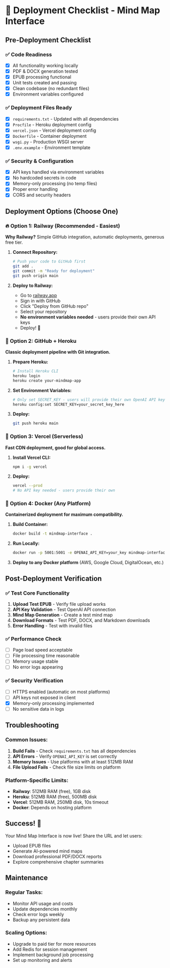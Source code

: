 # 🚀 Deployment Checklist - Mind Map Interface

## Pre-Deployment Checklist

### ✅ Code Readiness
- [x] All functionality working locally
- [x] PDF & DOCX generation tested
- [x] EPUB processing functional
- [x] Unit tests created and passing
- [x] Clean codebase (no redundant files)
- [x] Environment variables configured

### ✅ Deployment Files Ready
- [x] `requirements.txt` - Updated with all dependencies
- [x] `Procfile` - Heroku deployment config
- [x] `vercel.json` - Vercel deployment config
- [x] `Dockerfile` - Container deployment
- [x] `wsgi.py` - Production WSGI server
- [x] `.env.example` - Environment template

### ✅ Security & Configuration
- [x] API keys handled via environment variables
- [x] No hardcoded secrets in code
- [x] Memory-only processing (no temp files)
- [x] Proper error handling
- [x] CORS and security headers

## Deployment Options (Choose One)

### 🔥 Option 1: Railway (Recommended - Easiest)
**Why Railway?** Simple GitHub integration, automatic deployments, generous free tier.

1. **Connect Repository:**
   ```bash
   # Push your code to GitHub first
   git add .
   git commit -m "Ready for deployment"
   git push origin main
   ```

2. **Deploy to Railway:**
   - Go to [railway.app](https://railway.app)
   - Sign in with GitHub
   - Click "Deploy from GitHub repo"
   - Select your repository
   - **No environment variables needed** - users provide their own API keys
   - Deploy! 🚀

### 🐙 Option 2: GitHub + Heroku
**Classic deployment pipeline with Git integration.**

1. **Prepare Heroku:**
   ```bash
   # Install Heroku CLI
   heroku login
   heroku create your-mindmap-app
   ```

2. **Set Environment Variables:**
   ```bash
   # Only set SECRET_KEY - users will provide their own OpenAI API keys
   heroku config:set SECRET_KEY=your_secret_key_here
   ```

3. **Deploy:**
   ```bash
   git push heroku main
   ```

### 🔷 Option 3: Vercel (Serverless)
**Fast CDN deployment, good for global access.**

1. **Install Vercel CLI:**
   ```bash
   npm i -g vercel
   ```

2. **Deploy:**
   ```bash
   vercel --prod
   # No API key needed - users provide their own
   ```

### 🐳 Option 4: Docker (Any Platform)
**Containerized deployment for maximum compatibility.**

1. **Build Container:**
   ```bash
   docker build -t mindmap-interface .
   ```

2. **Run Locally:**
   ```bash
   docker run -p 5001:5001 -e OPENAI_API_KEY=your_key mindmap-interface
   ```

3. **Deploy to any Docker platform** (AWS, Google Cloud, DigitalOcean, etc.)

## Post-Deployment Verification

### ✅ Test Core Functionality
1. **Upload Test EPUB** - Verify file upload works
2. **API Key Validation** - Test OpenAI API connection
3. **Mind Map Generation** - Create a test mind map
4. **Download Formats** - Test PDF, DOCX, and Markdown downloads
5. **Error Handling** - Test with invalid files

### ✅ Performance Check
- [ ] Page load speed acceptable
- [ ] File processing time reasonable
- [ ] Memory usage stable
- [ ] No error logs appearing

### ✅ Security Verification
- [ ] HTTPS enabled (automatic on most platforms)
- [ ] API keys not exposed in client
- [x] Memory-only processing implemented
- [ ] No sensitive data in logs

## Troubleshooting

### Common Issues:
1. **Build Fails** - Check `requirements.txt` has all dependencies
2. **API Errors** - Verify `OPENAI_API_KEY` is set correctly
3. **Memory Issues** - Use platforms with at least 512MB RAM
4. **File Upload Fails** - Check file size limits on platform

### Platform-Specific Limits:
- **Railway**: 512MB RAM (free), 1GB disk
- **Heroku**: 512MB RAM (free), 500MB disk 
- **Vercel**: 512MB RAM, 250MB disk, 10s timeout
- **Docker**: Depends on hosting platform

## Success! 🎉

Your Mind Map Interface is now live! Share the URL and let users:
- Upload EPUB files
- Generate AI-powered mind maps
- Download professional PDF/DOCX reports
- Explore comprehensive chapter summaries

## Maintenance

### Regular Tasks:
- Monitor API usage and costs
- Update dependencies monthly
- Check error logs weekly
- Backup any persistent data

### Scaling Options:
- Upgrade to paid tier for more resources
- Add Redis for session management
- Implement background job processing
- Set up monitoring and alerts
